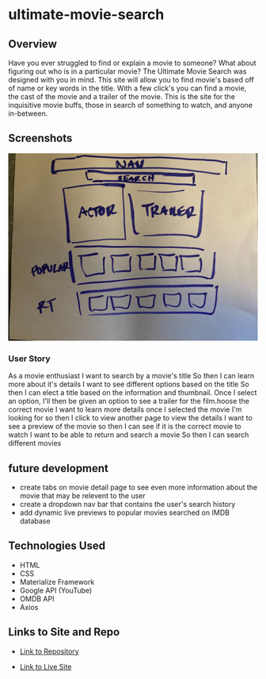 # ultimate-movie-search

## Overview

Have you ever struggled to find or explain a movie to someone?  What about figuring out who is in a particular movie?  The Ultimate Movie Search was designed with you in mind.  This site will allow you to find movie's based off of name or key words in the title.  With a few click's you can find a movie, the cast of the movie and a trailer of the movie.  This is the site for the inquisitive movie buffs, those in search of something to watch, and anyone in-between. 

## Screenshots 

![Initial Mock up](/assets/images/ums-mockup.jpg)

### User Story

As a movie enthusiast
I want to search by a movie's title
So then I can learn more about it's details
I want to see different options based on the title
So then I can elect a title based on the information and thumbnail.
Once I select an option, I'll then be given an option to see a trailer for the film.hoose the correct movie
I want to learn more details once I selected the movie I'm looking for
so then I click to view another page to view the details
I want to see a preview of the movie
so then I can see if it is the correct movie to watch
I want to be able to return and search a movie
So then I can search different movies

## future development

* create tabs on movie detail page to see even more information about the movie that may be relevent to the user
* create a dropdown nav bar that contains the user's search history
* add dynamic live previews to popular movies searched on IMDB database

## Technologies Used

* HTML
* CSS
* Materialize Framework
* Google API (YouTube)
* OMDB API
* Axios

## Links to Site and Repo

* [Link to Repository](https://github.com/TeamJeanGrey/ultimate-movie-search)

* [Link to Live Site](https://teamjeangrey.github.io/ultimate-movie-search/)
